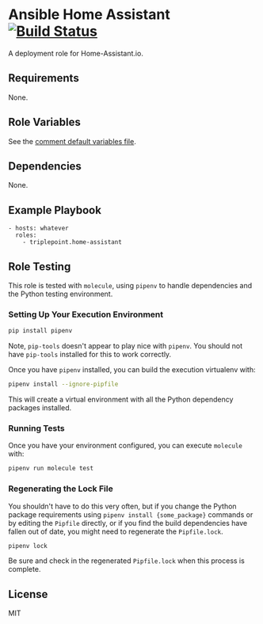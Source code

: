 # Ansible Home Assistant [![Build Status](https://travis-ci.org/triplepoint/ansible-home-assistant.svg?branch=master)](https://travis-ci.org/triplepoint/ansible-home-assistant)
A deployment role for Home-Assistant.io.

## Requirements
None.

## Role Variables
See the [comment default variables file](defaults/main.yml).

## Dependencies
None.

## Example Playbook
    - hosts: whatever
      roles:
        - triplepoint.home-assistant

## Role Testing
This role is tested with `molecule`, using `pipenv` to handle dependencies and the Python testing environment.

### Setting Up Your Execution Environment
``` sh
pip install pipenv
```
Note, `pip-tools` doesn't appear to play nice with `pipenv`.  You should not have `pip-tools` installed for this to work correctly.

Once you have `pipenv` installed, you can build the execution virtualenv with:
``` sh
pipenv install --ignore-pipfile
```
This will create a virtual environment with all the Python dependency packages installed.

### Running Tests
Once you have your environment configured, you can execute `molecule` with:
``` sh
pipenv run molecule test
```

### Regenerating the Lock File
You shouldn't have to do this very often, but if you change the Python package requirements using `pipenv install {some_package}` commands or by editing the `Pipfile` directly, or if you find the build dependencies have fallen out of date, you might need to regenerate the `Pipfile.lock`.
``` sh
pipenv lock
```
Be sure and check in the regenerated `Pipfile.lock` when this process is complete.

## License
MIT
